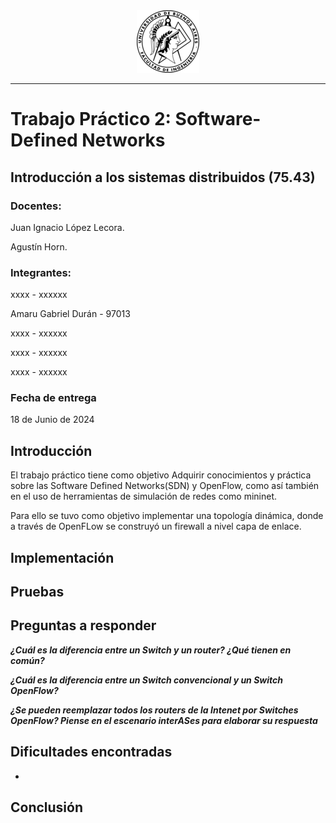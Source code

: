 <div style="text-align: center;">
  <img src="images/logo-fiuba.png" alt="Logo">
</div>

---

  # Trabajo Práctico 2: Software-Defined Networks

  ## Introducción a los sistemas distribuidos (75.43)

  ### Docentes:
  Juan Ignacio López Lecora.

  Agustín Horn.

  ### Integrantes:

  xxxx - xxxxxx

  Amaru Gabriel Durán - 97013

  xxxx - xxxxxx

  xxxx - xxxxxx

  xxxx - xxxxxx


  ### Fecha de entrega

  18 de Junio de 2024



<div style="page-break-after: always;"></div>

## Introducción

El trabajo práctico tiene como objetivo Adquirir conocimientos y práctica sobre las Software Defined Networks(SDN) y OpenFlow, como así también en el uso de herramientas de simulación de redes como mininet.

Para ello se tuvo como objetivo implementar una topología dinámica, donde a través de OpenFLow se construyó un firewall a nivel capa de enlace.

## Implementación

## Pruebas

## Preguntas a responder

_**¿Cuál es la diferencia entre un Switch y un router? ¿Qué tienen en común?**_



_**¿Cuál es la diferencia entre un Switch convencional y un Switch OpenFlow?**_



_**¿Se pueden reemplazar todos los routers de la Intenet por Switches OpenFlow? Piense en el escenario interASes para
elaborar su respuesta**_

## Dificultades encontradas

-

## Conclusión

